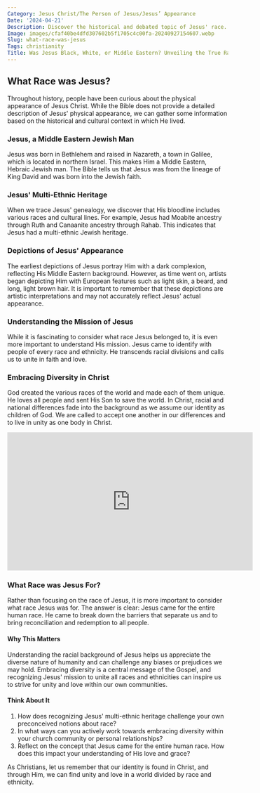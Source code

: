 ```yaml
---
Category: Jesus Christ/The Person of Jesus/Jesus’ Appearance
Date: '2024-04-21'
Description: Discover the historical and debated topic of Jesus' race. Uncover various perspectives and insights on depictions of Jesus in art and literature. Gain a deeper understanding of the complexities surrounding this intriguing subject.
Image: images/cfaf40be4dfd307602b5f1705c4c00fa-20240927154607.webp
Slug: what-race-was-jesus
Tags: christianity
Title: Was Jesus Black, White, or Middle Eastern? Unveiling the True Race of Jesus
---
```


## What Race was Jesus?

Throughout history, people have been curious about the physical appearance of Jesus Christ. While the Bible does not provide a detailed description of Jesus' physical appearance, we can gather some information based on the historical and cultural context in which He lived.

### Jesus, a Middle Eastern Jewish Man

Jesus was born in Bethlehem and raised in Nazareth, a town in Galilee, which is located in northern Israel. This makes Him a Middle Eastern, Hebraic Jewish man. The Bible tells us that Jesus was from the lineage of King David and was born into the Jewish faith.

### Jesus' Multi-Ethnic Heritage

When we trace Jesus' genealogy, we discover that His bloodline includes various races and cultural lines. For example, Jesus had Moabite ancestry through Ruth and Canaanite ancestry through Rahab. This indicates that Jesus had a multi-ethnic Jewish heritage.

### Depictions of Jesus' Appearance

The earliest depictions of Jesus portray Him with a dark complexion, reflecting His Middle Eastern background. However, as time went on, artists began depicting Him with European features such as light skin, a beard, and long, light brown hair. It is important to remember that these depictions are artistic interpretations and may not accurately reflect Jesus' actual appearance.

### Understanding the Mission of Jesus

While it is fascinating to consider what race Jesus belonged to, it is even more important to understand His mission. Jesus came to identify with people of every race and ethnicity. He transcends racial divisions and calls us to unite in faith and love.

### Embracing Diversity in Christ

God created the various races of the world and made each of them unique. He loves all people and sent His Son to save the world. In Christ, racial and national differences fade into the background as we assume our identity as children of God. We are called to accept one another in our differences and to live in unity as one body in Christ.


<iframe width="560" height="315" src="https://www.youtube.com/embed/sk1aM3gO--A" frameborder="0" allow="autoplay; encrypted-media" allowfullscreen></iframe>


### What Race was Jesus For?

Rather than focusing on the race of Jesus, it is more important to consider what race Jesus was for. The answer is clear: Jesus came for the entire human race. He came to break down the barriers that separate us and to bring reconciliation and redemption to all people.

#### Why This Matters

Understanding the racial background of Jesus helps us appreciate the diverse nature of humanity and can challenge any biases or prejudices we may hold. Embracing diversity is a central message of the Gospel, and recognizing Jesus' mission to unite all races and ethnicities can inspire us to strive for unity and love within our own communities.

#### Think About It

1. How does recognizing Jesus' multi-ethnic heritage challenge your own preconceived notions about race?
2. In what ways can you actively work towards embracing diversity within your church community or personal relationships?
3. Reflect on the concept that Jesus came for the entire human race. How does this impact your understanding of His love and grace?

As Christians, let us remember that our identity is found in Christ, and through Him, we can find unity and love in a world divided by race and ethnicity.